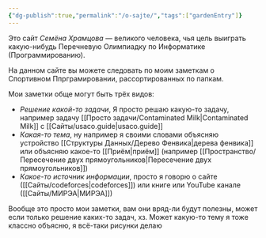 ```yaml
---
{"dg-publish":true,"permalink":"/o-sajte/","tags":["gardenEntry"]}
---
```


Это сайт *Семёна Храмцова* — великого человека, чья цель выиграть какую-нибудь Перечневую Олимпиадку по Информатике (Программированию).

На данном сайте вы можете следовать по моим заметкам о Спортивном Ппрграмировании, рассортированных по папкам.

Мои заметки обще могут быть трёх видов:

- *Решение какой-то задачи*, Я просто решаю какую-то задачу, например задачу [[Просто задачи/Contaminated Milk\|Contaminated Milk]] с [[Сайты/usaco.guide\|usaco.guide]]
- *Какая-то тема*, ну например я своими словами объясняю устройство [[Структуры Данных/Дерево Фенвика\|дерева фенвика]] или объясняю какое-то [[Приём\|приём]] (например [[Пространство/Пересечение двух прямоугольников\|Пересечение двух прямоугольников]])
- *Какое-то источник информации*, просто я говорю о сайте ([[Сайты/codeforces\|codeforces]]) или книге или YouTube канале ([[Сайты/МИРЭА\|МИРЭА]])

Вообще это просто мои заметки, вам они вряд-ли будут полезны, может если только решение каких-то задач, хз.  Может какую-то тему я тоже классно объясню, я всё-таки рисунки делаю